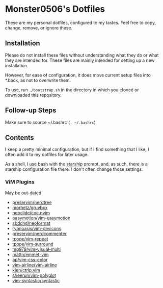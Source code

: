 # Monster0506's Dotfiles

These are my personal dotfiles, configured to my tastes.
Feel free to copy, change, remove, or ignore these. 

## Installation

Please do not install these files without understanding what they do or 
what they are intended for. These files are mainly intended for setting up
a new installation. 

However, for ease of configuration, it does move current setup
files into \*.back, as not to overwrite them. 

To use, run `./bootstrap.sh` in the directory in which you cloned 
or downloaded this repository.

## Follow-up Steps

Make sure to source ~/.bashrc (`. ~/.bashrc`)

## Contents

I keep a pretty minimal configuration, but if I find something that I like, I
often add it to my dotfiles for later usage.

As a shell, I use bash with the [starship](https://starship.rs) prompt, and,
as such, there is a starship configuration file there. I don't often change those settings.


### ViM Plugins

May be out-dated

 - [preservim/nerdtree](https://preservim/nerdtree)
 - [morhetz/gruvbox](https://github.com/morhetz/gruvbox)
 - [neoclide/coc.nvim](https://github.com/neoclide/coc.nvim)
 - [easymotion/vim-easymotion](https://github.com/easymotion/vim-easymotion)
 - [sbdchd/neoformat](https://github.com/sbdchd/neoformat)
 - [ryanoasis/vim-devicons](https://github.com/ryanoasis/vim-devicons)
 - [preservim/nerdcommenter](https://github.com/preservim/nerdcommenter)
 - [tpope/vim-repeat](https://github.com/tpope/vim-repeat)
 - [tpope/vim-surround](https://github.com/tpope/vim-surround)
 - [mg979/vim-visual-multi](https://github.com/mg979/vim-visual-multi)
 - [mattn/emmet-vim](https://github.com/mattn/emmet-vim)
 - [ap/vim-css-color](https://github.com/ap/vim-css-color)
 - [vim-airline/vim-airline](https://github.com/vim-airline/vim-airline)
 - [kien/ctrlp.vim](https://github.com/kien/ctrlp.vim)
 - [sheerun/vim-polyglot](https://github.com/sheerun/vim-polyglot)
 - [vim-syntastic/syntastic](https://github.com/vim-syntastic/syntastic)
